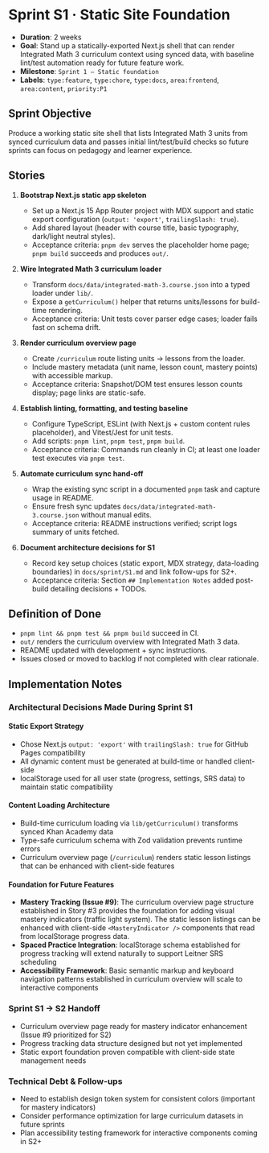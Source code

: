 # Sprint S1 · Static Site Foundation

- **Duration**: 2 weeks
- **Goal**: Stand up a statically-exported Next.js shell that can render Integrated Math 3 curriculum context using synced data, with baseline lint/test automation ready for future feature work.
- **Milestone**: `Sprint 1 – Static foundation`
- **Labels**: `type:feature`, `type:chore`, `type:docs`, `area:frontend`, `area:content`, `priority:P1`

## Sprint Objective
Produce a working static site shell that lists Integrated Math 3 units from synced curriculum data and passes initial lint/test/build checks so future sprints can focus on pedagogy and learner experience.

## Stories

1. **Bootstrap Next.js static app skeleton**  
   - Set up a Next.js 15 App Router project with MDX support and static export configuration (`output: 'export'`, `trailingSlash: true`).  
   - Add shared layout (header with course title, basic typography, dark/light neutral styles).  
   - Acceptance criteria: `pnpm dev` serves the placeholder home page; `pnpm build` succeeds and produces `out/`.

2. **Wire Integrated Math 3 curriculum loader**  
   - Transform `docs/data/integrated-math-3.course.json` into a typed loader under `lib/`.  
   - Expose a `getCurriculum()` helper that returns units/lessons for build-time rendering.  
   - Acceptance criteria: Unit tests cover parser edge cases; loader fails fast on schema drift.

3. **Render curriculum overview page**  
   - Create `/curriculum` route listing units → lessons from the loader.  
   - Include mastery metadata (unit name, lesson count, mastery points) with accessible markup.  
   - Acceptance criteria: Snapshot/DOM test ensures lesson counts display; page links are static-safe.

4. **Establish linting, formatting, and testing baseline**  
   - Configure TypeScript, ESLint (with Next.js + custom content rules placeholder), and Vitest/Jest for unit tests.  
   - Add scripts: `pnpm lint`, `pnpm test`, `pnpm build`.  
   - Acceptance criteria: Commands run cleanly in CI; at least one loader test executes via `pnpm test`.

5. **Automate curriculum sync hand-off**  
   - Wrap the existing sync script in a documented `pnpm` task and capture usage in README.  
   - Ensure fresh sync updates `docs/data/integrated-math-3.course.json` without manual edits.  
   - Acceptance criteria: README instructions verified; script logs summary of units fetched.

6. **Document architecture decisions for S1**  
   - Record key setup choices (static export, MDX strategy, data-loading boundaries) in `docs/sprint/S1.md` and link follow-ups for S2+.  
   - Acceptance criteria: Section `## Implementation Notes` added post-build detailing decisions + TODOs.

## Definition of Done
- `pnpm lint && pnpm test && pnpm build` succeed in CI.  
- `out/` renders the curriculum overview with Integrated Math 3 data.  
- README updated with development + sync instructions.  
- Issues closed or moved to backlog if not completed with clear rationale.

## Implementation Notes

### Architectural Decisions Made During Sprint S1

#### Static Export Strategy
- Chose Next.js `output: 'export'` with `trailingSlash: true` for GitHub Pages compatibility
- All dynamic content must be generated at build-time or handled client-side
- localStorage used for all user state (progress, settings, SRS data) to maintain static compatibility

#### Content Loading Architecture
- Build-time curriculum loading via `lib/getCurriculum()` transforms synced Khan Academy data
- Type-safe curriculum schema with Zod validation prevents runtime errors
- Curriculum overview page (`/curriculum`) renders static lesson listings that can be enhanced with client-side features

#### Foundation for Future Features
- **Mastery Tracking (Issue #9)**: The curriculum overview page structure established in Story #3 provides the foundation for adding visual mastery indicators (traffic light system). The static lesson listings can be enhanced with client-side `<MasteryIndicator />` components that read from localStorage progress data.
- **Spaced Practice Integration**: localStorage schema established for progress tracking will extend naturally to support Leitner SRS scheduling
- **Accessibility Framework**: Basic semantic markup and keyboard navigation patterns established in curriculum overview will scale to interactive components

### Sprint S1 → S2 Handoff
- Curriculum overview page ready for mastery indicator enhancement (Issue #9 prioritized for S2)
- Progress tracking data structure designed but not yet implemented
- Static export foundation proven compatible with client-side state management needs

### Technical Debt & Follow-ups
- Need to establish design token system for consistent colors (important for mastery indicators)
- Consider performance optimization for large curriculum datasets in future sprints
- Plan accessibility testing framework for interactive components coming in S2+

